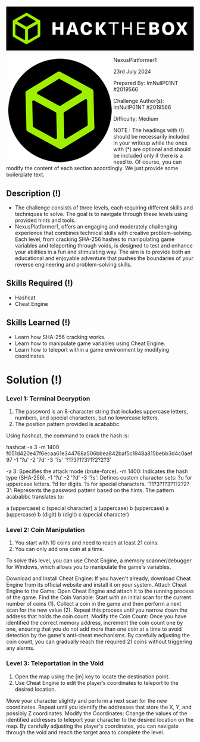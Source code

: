 ![img](assets/banner.png)

<img src='assets/htb.png' style='zoom: 80%;' align=left /> NexusPlatformer1

23rd July 2024

Prepared By: ImNullP01NT #2019566

Challenge Author(s): ImNullP01NT #2019566

Difficulty: Medium

NOTE : The headings with (!) should be necessarily included in your writeup while the ones with (*) are optional and should be included only if there is a need to. Of course, you can modify the content of each section accordingly. We just provide some boilerplate text.

## Description (!)

- The challenge consists of three levels, each requiring different skills and techniques to solve. The goal is to navigate through these levels using provided hints and tools.
-  NexusPlatformer1, offers an engaging and moderately challenging experience that combines technical skills with creative problem-solving. Each level, from cracking SHA-256 hashes to manipulating game variables and teleporting through voids, is designed to test and enhance your abilities in a fun and stimulating way. The aim is to provide both an educational and enjoyable adventure that pushes the boundaries of your reverse engineering and problem-solving skills.

## Skills Required (!)

- Hashcat
- Cheat Engine

## Skills Learned (!)

- Learn how SHA-256 cracking works.
- Learn how to manipulate game variables using Cheat Engine.
- Learn how to teleport within a game environment by modifying coordinates.

# Solution (!)

### Level 1: Terminal Decryption

1. The password is an 8-character string that includes uppercase letters, numbers, and special characters, but no lowercase letters.
2. The position pattern provided is acababbc.

Using hashcat, the command to crack the hash is:

hashcat -a 3 -m 1400 f051d420e47f6ecaa61e344768a506bbea842baf5c1948a815bebb3d4c0aef97 -1 '?u' -2 '?d' -3 '?s' '?1?3?1?3?1?2?2?3'

-a 3: Specifies the attack mode (brute-force).
-m 1400: Indicates the hash type (SHA-256).
-1 '?u' -2 '?d' -3 '?s': Defines custom character sets:
?u for uppercase letters.
?d for digits.
?s for special characters.
'?1?3?1?3?1?2?2?3': Represents the password pattern based on the hints.
The pattern acababbc translates to:

a (uppercase)
c (special character)
a (uppercase)
b (uppercase)
a (uppercase)
b (digit)
b (digit)
c (special character)

### Level 2: Coin Manipulation

1. You start with 10 coins and need to reach at least 21 coins.
2. You can only add one coin at a time.

To solve this level, you can use Cheat Engine, a memory scanner/debugger for Windows, which allows you to manipulate the game's variables.

Download and Install Cheat Engine: If you haven't already, download Cheat Engine from its official website and install it on your system.
Attach Cheat Engine to the Game: Open Cheat Engine and attach it to the running process of the game.
Find the Coin Variable:
Start with an initial scan for the current number of coins (1).
Collect a coin in the game and then perform a next scan for the new value (2).
Repeat this process until you narrow down the address that holds the coin count.
Modify the Coin Count: Once you have identified the correct memory address, increment the coin count one by one, ensuring that you do not add more than one coin at a time to avoid detection by the game's anti-cheat mechanisms.
By carefully adjusting the coin count, you can gradually reach the required 21 coins without triggering any alarms.

### Level 3: Teleportation in the Void

1. Open the map using the [m] key to locate the destination point.
2. Use Cheat Engine to edit the player’s coordinates to teleport to the desired location.

Move your character slightly and perform a next scan for the new coordinates.
Repeat until you identify the addresses that store the X, Y, and possibly Z coordinates.
Modify the Coordinates: Change the values of the identified addresses to teleport your character to the desired location on the map.
By carefully adjusting the player's coordinates, you can navigate through the void and reach the target area to complete the level.